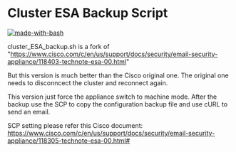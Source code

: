 # Cluster ESA Backup Script
[![made-with-bash](https://img.shields.io/badge/Made%20with-Bash-1f425f.svg)](https://www.gnu.org/software/bash/)

cluster_ESA_backup.sh is a fork of "https://www.cisco.com/c/en/us/support/docs/security/email-security-appliance/118403-technote-esa-00.html"

But this version is much better than the Cisco original one. The original one needs to disconncect the cluster and reconnect again. 

This version just force the appliance switch to machine mode. After the backup use the SCP to copy the configuration backup file and use cURL to send an email.

SCP setting please refer this Cisco document: https://www.cisco.com/c/en/us/support/docs/security/email-security-appliance/118305-technote-esa-00.html#

